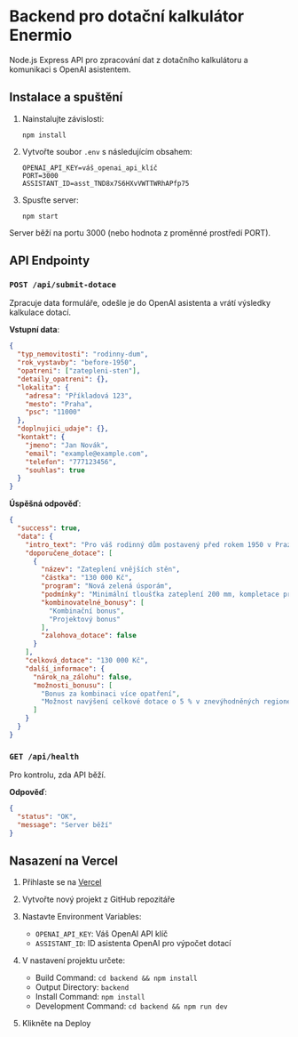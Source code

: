 # Backend pro dotační kalkulátor Enermio

Node.js Express API pro zpracování dat z dotačního kalkulátoru a komunikaci s OpenAI asistentem.

## Instalace a spuštění

1. Nainstalujte závislosti:
   ```
   npm install
   ```

2. Vytvořte soubor `.env` s následujícím obsahem:
   ```
   OPENAI_API_KEY=váš_openai_api_klíč
   PORT=3000
   ASSISTANT_ID=asst_TND8x7S6HXvVWTTWRhAPfp75
   ```

3. Spusťte server:
   ```
   npm start
   ```

Server běží na portu 3000 (nebo hodnota z proměnné prostředí PORT).

## API Endpointy

### `POST /api/submit-dotace`

Zpracuje data formuláře, odešle je do OpenAI asistenta a vrátí výsledky kalkulace dotací.

**Vstupní data**:
```json
{
  "typ_nemovitosti": "rodinny-dum",
  "rok_vystavby": "before-1950",
  "opatreni": ["zatepleni-sten"],
  "detaily_opatreni": {},
  "lokalita": {
    "adresa": "Příkladová 123",
    "mesto": "Praha",
    "psc": "11000"
  },
  "doplnujici_udaje": {},
  "kontakt": {
    "jmeno": "Jan Novák",
    "email": "example@example.com",
    "telefon": "777123456",
    "souhlas": true
  }
}
```

**Úspěšná odpověď**:
```json
{
  "success": true,
  "data": {
    "intro_text": "Pro váš rodinný dům postavený před rokem 1950 v Praze máte nárok na dotace až 130 000 Kč.",
    "doporučene_dotace": [
      {
        "název": "Zateplení vnějších stěn",
        "částka": "130 000 Kč",
        "program": "Nová zelená úsporám",
        "podmínky": "Minimální tloušťka zateplení 200 mm, kompletace projektové dokumentace a posudku.",
        "kombinovatelné_bonusy": [
          "Kombinační bonus",
          "Projektový bonus"
        ],
        "zalohova_dotace": false
      }
    ],
    "celková_dotace": "130 000 Kč",
    "další_informace": {
      "nárok_na_zálohu": false,
      "možnosti_bonusu": [
        "Bonus za kombinaci více opatření",
        "Možnost navýšení celkové dotace o 5 % v znevýhodněných regionech"
      ]
    }
  }
}
```

### `GET /api/health`

Pro kontrolu, zda API běží.

**Odpověď**:
```json
{
  "status": "OK",
  "message": "Server běží"
}
```

## Nasazení na Vercel

1. Přihlaste se na [Vercel](https://vercel.com)
2. Vytvořte nový projekt z GitHub repozitáře
3. Nastavte Environment Variables:
   - `OPENAI_API_KEY`: Váš OpenAI API klíč
   - `ASSISTANT_ID`: ID asistenta OpenAI pro výpočet dotací
4. V nastavení projektu určete:
   - Build Command: `cd backend && npm install`
   - Output Directory: `backend`
   - Install Command: `npm install`
   - Development Command: `cd backend && npm run dev`

5. Klikněte na Deploy 